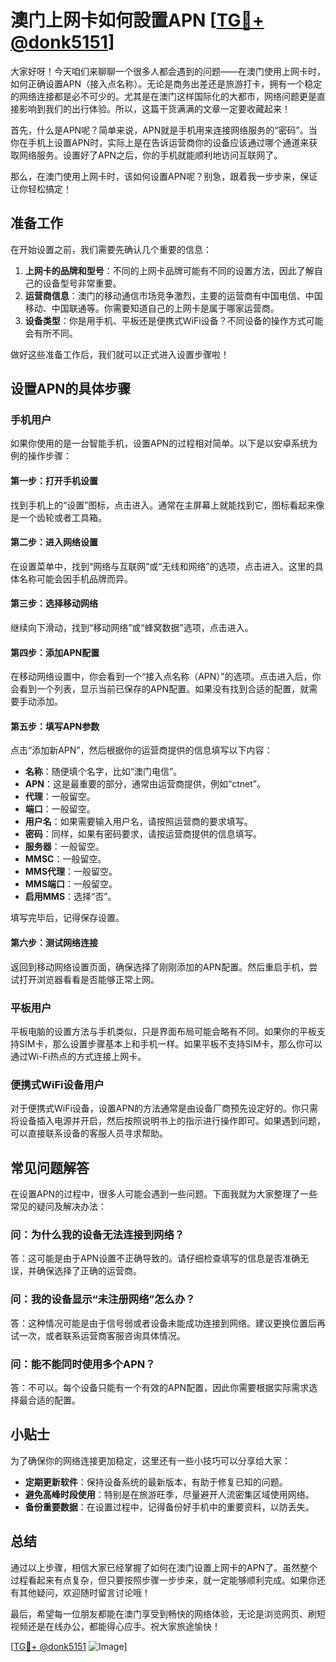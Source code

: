 # 澳门上网卡如何設置APN [[TG💪+ @donk5151](https://t.me/s/donk5151)]

大家好呀！今天咱们来聊聊一个很多人都会遇到的问题——在澳门使用上网卡时，如何正确设置APN（接入点名称）。无论是商务出差还是旅游打卡，拥有一个稳定的网络连接都是必不可少的。尤其是在澳门这样国际化的大都市，网络问题更是直接影响到我们的出行体验。所以，这篇干货满满的文章一定要收藏起来！

首先，什么是APN呢？简单来说，APN就是手机用来连接网络服务的“密码”。当你在手机上设置APN时，实际上是在告诉运营商你的设备应该通过哪个通道来获取网络服务。设置好了APN之后，你的手机就能顺利地访问互联网了。

那么，在澳门使用上网卡时，该如何设置APN呢？别急，跟着我一步步来，保证让你轻松搞定！

## 准备工作

在开始设置之前，我们需要先确认几个重要的信息：

1. **上网卡的品牌和型号**：不同的上网卡品牌可能有不同的设置方法，因此了解自己的设备型号非常重要。
2. **运营商信息**：澳门的移动通信市场竞争激烈，主要的运营商有中国电信、中国移动、中国联通等。你需要知道自己的上网卡是属于哪家运营商。
3. **设备类型**：你是用手机、平板还是便携式WiFi设备？不同设备的操作方式可能会有所不同。

做好这些准备工作后，我们就可以正式进入设置步骤啦！

## 设置APN的具体步骤

### 手机用户

如果你使用的是一台智能手机，设置APN的过程相对简单。以下是以安卓系统为例的操作步骤：

#### 第一步：打开手机设置
找到手机上的“设置”图标，点击进入。通常在主屏幕上就能找到它，图标看起来像是一个齿轮或者工具箱。

#### 第二步：进入网络设置
在设置菜单中，找到“网络与互联网”或“无线和网络”的选项，点击进入。这里的具体名称可能会因手机品牌而异。

#### 第三步：选择移动网络
继续向下滑动，找到“移动网络”或“蜂窝数据”选项，点击进入。

#### 第四步：添加APN配置
在移动网络设置中，你会看到一个“接入点名称（APN）”的选项。点击进入后，你会看到一个列表，显示当前已保存的APN配置。如果没有找到合适的配置，就需要手动添加。

#### 第五步：填写APN参数
点击“添加新APN”，然后根据你的运营商提供的信息填写以下内容：
- **名称**：随便填个名字，比如“澳门电信”。
- **APN**：这是最重要的部分，通常由运营商提供，例如“ctnet”。
- **代理**：一般留空。
- **端口**：一般留空。
- **用户名**：如果需要输入用户名，请按照运营商的要求填写。
- **密码**：同样，如果有密码要求，请按运营商提供的信息填写。
- **服务器**：一般留空。
- **MMSC**：一般留空。
- **MMS代理**：一般留空。
- **MMS端口**：一般留空。
- **启用MMS**：选择“否”。

填写完毕后，记得保存设置。

#### 第六步：测试网络连接
返回到移动网络设置页面，确保选择了刚刚添加的APN配置。然后重启手机，尝试打开浏览器看看是否能够正常上网。

### 平板用户

平板电脑的设置方法与手机类似，只是界面布局可能会略有不同。如果你的平板支持SIM卡，那么设置步骤基本上和手机一样。如果平板不支持SIM卡，那么你可以通过Wi-Fi热点的方式连接上网卡。

### 便携式WiFi设备用户

对于便携式WiFi设备，设置APN的方法通常是由设备厂商预先设定好的。你只需将设备插入电源并开启，然后按照说明书上的指示进行操作即可。如果遇到问题，可以直接联系设备的客服人员寻求帮助。

## 常见问题解答

在设置APN的过程中，很多人可能会遇到一些问题。下面我就为大家整理了一些常见的疑问及解决办法：

### 问：为什么我的设备无法连接到网络？
答：这可能是由于APN设置不正确导致的。请仔细检查填写的信息是否准确无误，并确保选择了正确的运营商。

### 问：我的设备显示“未注册网络”怎么办？
答：这种情况可能是由于信号弱或者设备未能成功连接到网络。建议更换位置后再试一次，或者联系运营商客服咨询具体情况。

### 问：能不能同时使用多个APN？
答：不可以。每个设备只能有一个有效的APN配置，因此你需要根据实际需求选择最合适的配置。

## 小贴士

为了确保你的网络连接更加稳定，这里还有一些小技巧可以分享给大家：
- **定期更新软件**：保持设备系统的最新版本，有助于修复已知的问题。
- **避免高峰时段使用**：特别是在旅游旺季，尽量避开人流密集区域使用网络。
- **备份重要数据**：在设置过程中，记得备份好手机中的重要资料，以防丢失。

## 总结

通过以上步骤，相信大家已经掌握了如何在澳门设置上网卡的APN了。虽然整个过程看起来有点复杂，但只要按照步骤一步步来，就一定能够顺利完成。如果你还有其他疑问，欢迎随时留言讨论哦！

最后，希望每一位朋友都能在澳门享受到畅快的网络体验，无论是浏览网页、刷短视频还是在线办公，都能得心应手。祝大家旅途愉快！

[[TG💪+ @donk5151](https://t.me/s/donk5151) ![Image](https://i.postimg.cc/rwNCRYN7/Snipaste-2025-04-30-17-27-05.png)]